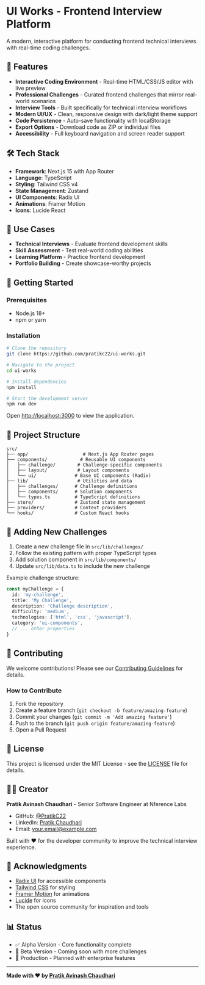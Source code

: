 # UI Works - Frontend Interview Platform

A modern, interactive platform for conducting frontend technical interviews with real-time coding challenges.

## 🚀 Features

- **Interactive Coding Environment** - Real-time HTML/CSS/JS editor with live preview
- **Professional Challenges** - Curated frontend challenges that mirror real-world scenarios
- **Interview Tools** - Built specifically for technical interview workflows
- **Modern UI/UX** - Clean, responsive design with dark/light theme support
- **Code Persistence** - Auto-save functionality with localStorage
- **Export Options** - Download code as ZIP or individual files
- **Accessibility** - Full keyboard navigation and screen reader support

## 🛠️ Tech Stack

- **Framework**: Next.js 15 with App Router
- **Language**: TypeScript
- **Styling**: Tailwind CSS v4
- **State Management**: Zustand
- **UI Components**: Radix UI
- **Animations**: Framer Motion
- **Icons**: Lucide React

## 🎯 Use Cases

- **Technical Interviews** - Evaluate frontend development skills
- **Skill Assessment** - Test real-world coding abilities
- **Learning Platform** - Practice frontend development
- **Portfolio Building** - Create showcase-worthy projects

## 🚀 Getting Started

### Prerequisites

- Node.js 18+
- npm or yarn

### Installation

```bash
# Clone the repository
git clone https://github.com/pratikc22/ui-works.git

# Navigate to the project
cd ui-works

# Install dependencies
npm install

# Start the development server
npm run dev
```

Open [http://localhost:3000](http://localhost:3000) to view the application.

## 📁 Project Structure

```
src/
├── app/                    # Next.js App Router pages
├── components/            # Reusable UI components
│   ├── challenge/        # Challenge-specific components
│   ├── layout/           # Layout components
│   └── ui/              # Base UI components (Radix)
├── lib/                  # Utilities and data
│   ├── challenges/      # Challenge definitions
│   ├── components/      # Solution components
│   └── types.ts         # TypeScript definitions
├── store/               # Zustand state management
├── providers/           # Context providers
└── hooks/               # Custom React hooks
```

## 🎨 Adding New Challenges

1. Create a new challenge file in `src/lib/challenges/`
2. Follow the existing pattern with proper TypeScript types
3. Add solution component in `src/lib/components/`
4. Update `src/lib/data.ts` to include the new challenge

Example challenge structure:

```typescript
const myChallenge = {
  id: 'my-challenge',
  title: 'My Challenge',
  description: 'Challenge description',
  difficulty: 'medium',
  technologies: ['html', 'css', 'javascript'],
  category: 'ui-components',
  // ... other properties
}
```

## 🤝 Contributing

We welcome contributions! Please see our [Contributing Guidelines](CONTRIBUTING.md) for details.

### How to Contribute

1. Fork the repository
2. Create a feature branch (`git checkout -b feature/amazing-feature`)
3. Commit your changes (`git commit -m 'Add amazing feature'`)
4. Push to the branch (`git push origin feature/amazing-feature`)
5. Open a Pull Request

## 📄 License

This project is licensed under the MIT License - see the [LICENSE](LICENSE) file for details.

## 👨‍💻 Creator

**Pratik Avinash Chaudhari** - Senior Software Engineer at Nference Labs

- GitHub: [@PratikC22](https://github.com/PratikC22)
- LinkedIn: [Pratik Chaudhari](https://linkedin.com/in/PratikC22)
- Email: your.email@example.com

Built with ❤️ for the developer community to improve the technical interview experience.

## 🙏 Acknowledgments

- [Radix UI](https://radix-ui.com/) for accessible components
- [Tailwind CSS](https://tailwindcss.com/) for styling
- [Framer Motion](https://framer.com/motion) for animations
- [Lucide](https://lucide.dev/) for icons
- The open source community for inspiration and tools

## 📊 Status

- ✅ Alpha Version - Core functionality complete
- 🔄 Beta Version - Coming soon with more challenges
- 🚀 Production - Planned with enterprise features

---

**Made with ❤️ by [Pratik Avinash Chaudhari](https://github.com/pratikc22)**
